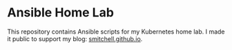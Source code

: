 # Ansible Home Lab

This repository contains Ansible scripts for my Kubernetes home lab. I made it public to support my blog: [smitchell.github.io](https://smitchell.github.io).
